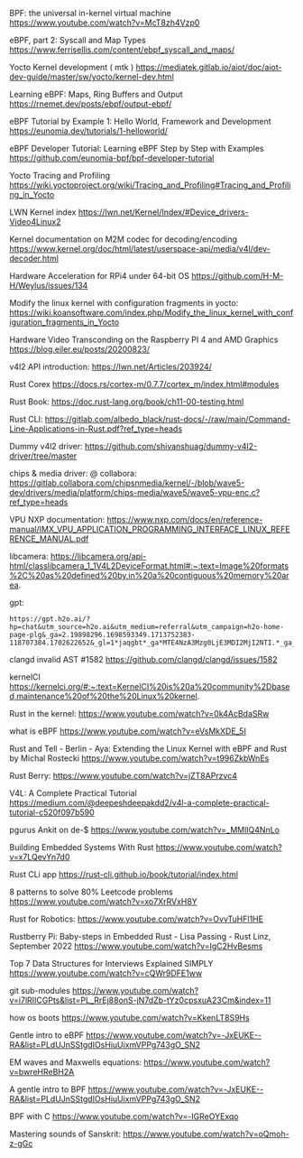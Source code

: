 BPF: the universal in-kernel virtual machine
    https://www.youtube.com/watch?v=McT8zh4Vzp0

eBPF, part 2: Syscall and Map Types
    https://www.ferrisellis.com/content/ebpf_syscall_and_maps/

Yocto Kernel development ( mtk )
    https://mediatek.gitlab.io/aiot/doc/aiot-dev-guide/master/sw/yocto/kernel-dev.html

Learning eBPF: Maps, Ring Buffers and Output
    https://rnemet.dev/posts/ebpf/output-ebpf/

eBPF Tutorial by Example 1: Hello World, Framework and Development
    https://eunomia.dev/tutorials/1-helloworld/

eBPF Developer Tutorial: Learning eBPF Step by Step with Examples
    https://github.com/eunomia-bpf/bpf-developer-tutorial

Yocto Tracing and Profiling
    https://wiki.yoctoproject.org/wiki/Tracing_and_Profiling#Tracing_and_Profiling_in_Yocto

LWN Kernel index
    https://lwn.net/Kernel/Index/#Device_drivers-Video4Linux2

Kernel documentation on M2M codec for decoding/encoding
    https://www.kernel.org/doc/html/latest/userspace-api/media/v4l/dev-decoder.html

Hardware Acceleration for RPi4 under 64-bit OS
    https://github.com/H-M-H/Weylus/issues/134

Modify the linux kernel with configuration fragments in yocto:
    https://wiki.koansoftware.com/index.php/Modify_the_linux_kernel_with_configuration_fragments_in_Yocto

Hardware Video Transconding on the Raspberry PI 4 and AMD Graphics
    https://blog.eiler.eu/posts/20200823/

v4l2 API introduction:
    https://lwn.net/Articles/203924/

Rust Corex
    https://docs.rs/cortex-m/0.7.7/cortex_m/index.html#modules

Rust Book:
    https://doc.rust-lang.org/book/ch11-00-testing.html

Rust CLI:
    https://gitlab.com/albedo_black/rust-docs/-/raw/main/Command-Line-Applications-in-Rust.pdf?ref_type=heads

Dummy v4l2 driver:
    https://github.com/shivanshuag/dummy-v4l2-driver/tree/master

chips & media driver: @ collabora:
    https://gitlab.collabora.com/chipsnmedia/kernel/-/blob/wave5-dev/drivers/media/platform/chips-media/wave5/wave5-vpu-enc.c?ref_type=heads

VPU NXP documentation:
    https://www.nxp.com/docs/en/reference-manual/IMX_VPU_APPLICATION_PROGRAMMING_INTERFACE_LINUX_REFERENCE_MANUAL.pdf

libcamera:
    https://libcamera.org/api-html/classlibcamera_1_1V4L2DeviceFormat.html#:~:text=Image%20formats%2C%20as%20defined%20by,in%20a%20contiguous%20memory%20area.

gpt:

    https://gpt.h2o.ai/?hp=chat&utm_source=h2o.ai&utm_medium=referral&utm_campaign=h2o-home-page-plg&_ga=2.19898296.1698593349.1713752383-118707384.1702622652&_gl=1*jaqgbt*_ga*MTE4NzA3Mzg0LjE3MDI2MjI2NTI.*_ga_7C4SBBBJ5L*MTcxMzkyMTUxNS4xNi4wLjE3MTM5MjE1MTUuNjAuMC4w

clangd invalid AST #1582
    https://github.com/clangd/clangd/issues/1582

kernelCI
    https://kernelci.org/#:~:text=KernelCI%20is%20a%20community%2Dbased,maintenance%20of%20the%20Linux%20kernel.

Rust in the kernel:
https://www.youtube.com/watch?v=0k4AcBdaSRw

what is eBPF
https://www.youtube.com/watch?v=eVsMkXDE_5I

Rust and Tell - Berlin - Aya: Extending the Linux Kernel with eBPF and Rust by Michal Rostecki
https://www.youtube.com/watch?v=t996ZkbWnEs

Rust Berry:
    https://www.youtube.com/watch?v=jZT8APrzvc4

V4L: A Complete Practical Tutorial
https://medium.com/@deepeshdeepakdd2/v4l-a-complete-practical-tutorial-c520f097b590

pgurus Ankit on de-$
https://www.youtube.com/watch?v=_MMlIQ4NnLo

Building Embedded Systems With Rust
https://www.youtube.com/watch?v=x7LQevYn7d0

Rust CLi app
https://rust-cli.github.io/book/tutorial/index.html

8 patterns to solve 80% Leetcode problems
https://www.youtube.com/watch?v=xo7XrRVxH8Y

Rust for Robotics:
https://www.youtube.com/watch?v=OvvTuHFl1HE

Rustberry Pi: Baby-steps in Embedded Rust - Lisa Passing - Rust Linz, September 2022
https://www.youtube.com/watch?v=IgC2HvBesms

Top 7 Data Structures for Interviews Explained SIMPLY
https://www.youtube.com/watch?v=cQWr9DFE1ww

git sub-modules
https://www.youtube.com/watch?v=i7lRIICGPts&list=PL_RrEj88onS-jN7dZb-tYz0cpsxuA23Cm&index=11

how os boots
https://www.youtube.com/watch?v=KkenLT8S9Hs

Gentle intro to eBPF
https://www.youtube.com/watch?v=-JxEUKE--RA&list=PLdUJnSStgdIOsHiuUixmVPPg743gO_SN2

EM waves and Maxwells equations:
https://www.youtube.com/watch?v=bwreHReBH2A

A gentle intro to BPF
https://www.youtube.com/watch?v=-JxEUKE--RA&list=PLdUJnSStgdIOsHiuUixmVPPg743gO_SN2

BPF with C
https://www.youtube.com/watch?v=-IGReOYExqo

Mastering sounds of Sanskrit:
https://www.youtube.com/watch?v=oQmoh-z-gGc

